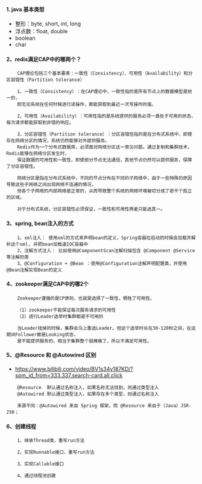 #### 1. java 基本类型
- 整形：byte, short, int, long
- 浮点数：float, double
- boolean
- char

#### 2、redis满足CAP中的哪两个？
```
    CAP理论包括三个基本要素：一致性（Consistency）、可用性（Availability）和分区容错性（Partition tolerance）

    1、一致性（Consistency）‌：在CAP理论中，一致性指的是所有节点上的数据模型是统一的，
    即无论系统在任何时候进行读操作，都能获取到最近一次写操作的值。

    2、‌可用性（Availability）‌：可用性指的是系统提供的服务必须一直处于可用的状态，每次请求都能获取到非错的响应。

    3、分区容错性（Partition tolerance）‌：分区容错性指的是在分布式系统中，即使存在网络分区的情况，系统仍然能够对外提供服务。
    Redis作为一个分布式数据库，必须面对网络分区这一常见问题。通过复制和集群技术，Redis能够在网络分区发生时，
    保证数据的可用性和一致性，即使部分节点无法通信，其他节点仍然可以提供服务，保障了分区容错性。

    网络分区是指在‌分布式系统中，不同的节点分布在不同的子网络中，由于一些特殊的原因导致这些子网络之间出现网络不连通的情况，
    但各个子网络的内部网络是正常的，从而导致整个系统的网络环境被切分成了若干个孤立的区域。

    对于分布式系统，分区容错性必须保证，一致性和可用性两者只能选其一。

```

#### 3、spring, bean注入的方式
```
    1、xml注入： 使用xml的方式来声明bean的定义，Spring容器在启动的时候会加载并解析这个xml, 并把bean加载道IOC容器中
    2、注解方式注入： 比如使用@ComponentScan注解扫描包含 @Component @Service 等注解的类
    3、@Configuration + @Bean ：使用@Configuration注解声明配置类，并使用@Bean注解实现Bean的定义
```

#### 4、zookeeper满足CAP中的哪2个
```
    Zookeeper遵循的是CP原则，也就是选择了一致性，牺牲了可用性。

    （1）zookeeper不能保证每次服务请求的可用性
    （2）进行Leader选举时集群都是不可用的

    当Leader挂掉的时候，集群会马上重选Leader。但这个选举时长在30-120秒之间，在这期间Follower都是Looking状态，
    是不能提供服务的，相当于集群整个就瘫痪了，所以不满足可用性。
```

#### 5、@Resource 和 @Autowired 区别
- https://www.bilibili.com/video/BV1s34y187KD/?spm_id_from=333.337.search-card.all.click
```
    @Resource  默认通过名称注入，如果名称无法找到，则通过类型注入
    @Autowired 默认通过类型注入，如果存在多个类型，则通过名称注入

    来源不同：@Autowired 来自 Spring 框架，而 @Resource 来自于（Java）JSR-250；
```

#### 6、创建线程
```
    1、继承Thread类，重写run方法

    2、实现Runnable接口，重写run方法

    3、实现Callable接口

    4、通过线程池创建
```

